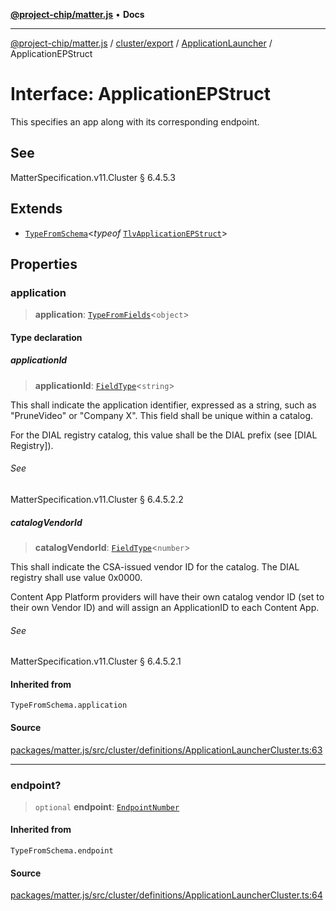 [**@project-chip/matter.js**](../../../../../README.md) • **Docs**

***

[@project-chip/matter.js](../../../../../modules.md) / [cluster/export](../../../README.md) / [ApplicationLauncher](../README.md) / ApplicationEPStruct

# Interface: ApplicationEPStruct

This specifies an app along with its corresponding endpoint.

## See

MatterSpecification.v11.Cluster § 6.4.5.3

## Extends

- [`TypeFromSchema`](../../../../../tlv/export/README.md#typefromschemas)\<*typeof* [`TlvApplicationEPStruct`](../README.md#tlvapplicationepstruct)\>

## Properties

### application

> **application**: [`TypeFromFields`](../../../../../tlv/export/README.md#typefromfieldsf)\<`object`\>

#### Type declaration

##### applicationId

> **applicationId**: [`FieldType`](../../../../../tlv/export/interfaces/FieldType.md)\<`string`\>

This shall indicate the application identifier, expressed as a string, such as "PruneVideo" or "Company X".
This field shall be unique within a catalog.

For the DIAL registry catalog, this value shall be the DIAL prefix (see [DIAL Registry]).

###### See

MatterSpecification.v11.Cluster § 6.4.5.2.2

##### catalogVendorId

> **catalogVendorId**: [`FieldType`](../../../../../tlv/export/interfaces/FieldType.md)\<`number`\>

This shall indicate the CSA-issued vendor ID for the catalog. The DIAL registry shall use value 0x0000.

Content App Platform providers will have their own catalog vendor ID (set to their own Vendor ID) and will
assign an ApplicationID to each Content App.

###### See

MatterSpecification.v11.Cluster § 6.4.5.2.1

#### Inherited from

`TypeFromSchema.application`

#### Source

[packages/matter.js/src/cluster/definitions/ApplicationLauncherCluster.ts:63](https://github.com/project-chip/matter.js/blob/7a8cbb56b87d4ccf34bec5a9a95ab40a1711324f/packages/matter.js/src/cluster/definitions/ApplicationLauncherCluster.ts#L63)

***

### endpoint?

> `optional` **endpoint**: [`EndpointNumber`](../../../../../datatype/export/README.md#endpointnumber)

#### Inherited from

`TypeFromSchema.endpoint`

#### Source

[packages/matter.js/src/cluster/definitions/ApplicationLauncherCluster.ts:64](https://github.com/project-chip/matter.js/blob/7a8cbb56b87d4ccf34bec5a9a95ab40a1711324f/packages/matter.js/src/cluster/definitions/ApplicationLauncherCluster.ts#L64)
